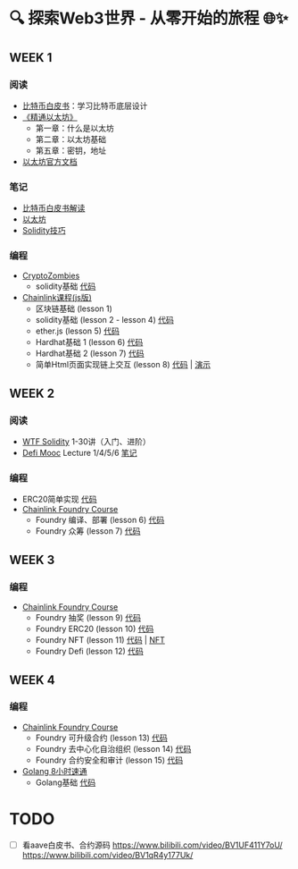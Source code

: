 # 🔍 探索Web3世界 - 从零开始的旅程 🌐✨

## WEEK 1

### 阅读

- [比特币白皮书](https://bitcoin.org/en/bitcoin-paper)：学习比特币底层设计 
- [《精通以太坊》](https://github.com/inoutcode/ethereum_book)
  - 第一章：什么是以太坊
  - 第二章：以太坊基础
  - 第五章：密钥，地址
- [以太坊官方文档](https://ethereum.org/en/developers/docs/)

### 笔记

- [比特币白皮书解读](week1/比特币白皮书解读.md)
- [以太坊](week1/以太坊.md)
- [Solidity技巧](week1/Solidity技巧.md)

### 编程

- [CryptoZombies](https://cryptozombies.io/zh/solidity)
  - solidity基础 [代码](week1/code/cryptozombies)
- [Chainlink课程(js版)](https://www.bilibili.com/video/BV1Ca411n7ta/)
  - 区块链基础 (lesson 1)
  - solidity基础 (lesson 2 - lesson 4)  [代码](week1/code/chainlink_course/solidity-basic)
  - ether.js (lesson 5)  [代码](week1/code/chainlink_course/ethers-simple-storage)
  - Hardhat基础 1 (lesson 6) [代码](week1/code/chainlink_course/hardhat-simple-storage)
  - Hardhat基础 2 (lesson 7) [代码](week1/code/chainlink_course/hardhat-fund-me)
  - 简单Html页面实现链上交互 (lesson 8) [代码](week1/code/chainlink_course/html-fund-me) | [演示](http://165.154.46.113:3000/)

## WEEK 2

### 阅读

- [WTF Solidity](https://github.com/AmazingAng/WTF-Solidity) 1-30讲（入门、进阶）
- [Defi Mooc](https://defi-learning.org/f22) Lecture 1/4/5/6 [笔记](week2/Defi_Mooc.md)

### 编程

- ERC20简单实现 [代码](week2/code/ERC20)
- [Chainlink Foundry Course](https://www.bilibili.com/video/BV13a4y1F7V3)
  - Foundry 编译、部署 (lesson 6) [代码](week2/code/foundry-f23/foundry-simple-storage-f23/)
  - Foundry 众筹 (lesson 7) [代码](week2/code/foundry-f23/foundry-fund-me-f23)

## WEEK 3

### 编程
- [Chainlink Foundry Course](https://www.bilibili.com/video/BV13a4y1F7V3)
  - Foundry 抽奖 (lesson 9) [代码](week3/code/foundry-smart-contract-lottery-f23)
  - Foundry ERC20 (lesson 10) [代码](week3/code/foundry-erc20-f23)
  - Foundry NFT (lesson 11) [代码](week3/code/foundry-nft-0) | [NFT](https://testnets.opensea.io/0x03A2fFBAd319287aA1a1D41Da9586abEd613CB7c)
  - Foundry Defi (lesson 12) [代码](week3/code/foundry-defi-stablecoin-f23)

## WEEK 4

### 编程
- [Chainlink Foundry Course](https://www.bilibili.com/video/BV1u8411k7Z7)
  - Foundry 可升级合约 (lesson 13) [代码](week4/code/foundry-upgrades-f23)
  - Foundry 去中心化自治组织 (lesson 14) [代码](week4/code/foundry-dao-f23)
  - Foundry 合约安全和审计 (lesson 15) [代码](week4/code/denver-security)
- [Golang 8小时速通](https://www.bilibili.com/video/BV1gf4y1r79E)
  - Golang基础 [代码](week4/code/GolangStudy/basic)

# TODO

- [ ] 看aave白皮书、合约源码 https://www.bilibili.com/video/BV1UF411Y7oU/ https://www.bilibili.com/video/BV1qR4y177Uk/
